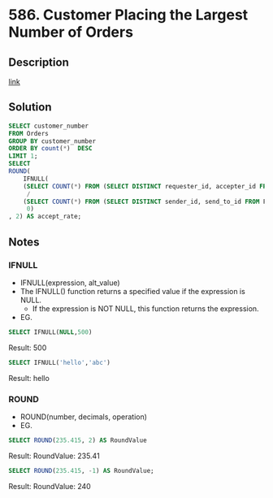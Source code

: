 # 586. Customer Placing the Largest Number of Orders

## Description

[link](https://leetcode.com/problems/friend-requests-i-overall-acceptance-rate/)


## Solution

```SQL
SELECT customer_number
FROM Orders
GROUP BY customer_number
ORDER BY count(*)  DESC
LIMIT 1;
SELECT
ROUND(
	IFNULL(
	(SELECT COUNT(*) FROM (SELECT DISTINCT requester_id, accepter_id FROM RequestAccepted) AS A)
	 /
	(SELECT COUNT(*) FROM (SELECT DISTINCT sender_id, send_to_id FROM FriendRequest) AS B),
	 0)
, 2) AS accept_rate;
```

## Notes

### IFNULL
  * IFNULL(expression, alt_value)
  * The IFNULL() function returns a specified value if the expression is NULL.
	* If the expression is NOT NULL, this function returns the expression.
  * EG.
```SQL
SELECT IFNULL(NULL,500)
```
Result: 500

```SQL
SELECT IFNULL('hello','abc')
```
Result: hello

### ROUND
  * ROUND(number, decimals, operation)
  * EG.
```SQL
SELECT ROUND(235.415, 2) AS RoundValue
```
Result: RoundValue: 235.41

```SQL
SELECT ROUND(235.415, -1) AS RoundValue;
```

Result: RoundValue: 240
